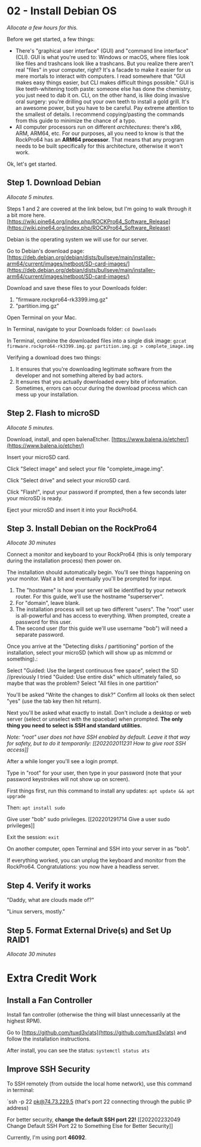 # 02 - Install Debian OS
*Allocate a few hours for this.*

Before we get started, a few things:

- There's "graphical user interface" (GUI) and "command line interface" (CLI). GUI is what you're used to: Windows or macOS, where files look like files and trashcans look like a trashcans. But you realize there aren't real "files" in your computer, right? It's a facade to make it easier for us mere mortals to interact with computers. I read somewhere that "GUI makes easy things easier, but CLI makes difficult things possible." GUI is like teeth-whitening tooth paste: someone else has done the chemistry, you just need to dab it on. CLI, on the other hand, is like doing invasive oral surgery: you're drilling out your own teeth to install a gold grill. It's an awesome power, but you have to be careful. Pay extreme attention to the smallest of details. I recommend copying/pasting the commands from this guide to minimize the chance of a typo.
- All computer processors run on different *architectures*: there's x86, ARM, ARM64, etc. For our purposes, all you need to know is that the RockPro64 has an **ARM64 processor**. That means that any program needs to be built specifically for this architecture, otherwise it won't work.

Ok, let's get started.


## Step 1. Download Debian
*Allocate 5 minutes.*

Steps 1 and 2 are covered at the link below, but I'm going to walk through it a bit more here. [https://wiki.pine64.org/index.php/ROCKPro64_Software_Release](https://wiki.pine64.org/index.php/ROCKPro64_Software_Release)

Debian is the operating system we will use for our server.

Go to Debian's download page:
[https://deb.debian.org/debian/dists/bullseye/main/installer-arm64/current/images/netboot/SD-card-images/](https://deb.debian.org/debian/dists/bullseye/main/installer-arm64/current/images/netboot/SD-card-images/)

Download and save these files to your Downloads folder:
1. "firmware.rockpro64-rk3399.img.gz"
2. "partition.img.gz"

Open Terminal on your Mac.

In Terminal, navigate to your Downloads folder:
`cd Downloads`

In Terminal, combine the downloaded files into a single disk image:
`gzcat firmware.rockpro64-rk3399.img.gz partition.img.gz > complete_image.img`


Verifying a download does two things:
1. It ensures that you're downloading legitimate software from the developer and not something altered by bad actors.
2. It ensures that you actually downloaded every bite of information. Sometimes, errors can occur during the download process which can mess up your installation.


## Step 2. Flash to microSD
*Allocate 5 minutes.*

Download, install, and open balenaEtcher.
[https://www.balena.io/etcher/](https://www.balena.io/etcher/)

Insert your microSD card.

Click "Select image" and select your file "complete_image.img".

Click "Select drive" and select your microSD card.

Click "Flash!", input your password if prompted, then a few seconds later your microSD is ready.

Eject your microSD and insert it into your RockPro64.




## Step 3. Install Debian on the RockPro64
*Allocate 30 minutes*

Connect a monitor and keyboard to your RockPro64 (this is only temporary during the installation process) then power on.

The installation should automatically begin. You'll see things happening on your monitor. Wait a bit and eventually you'll be prompted for input.
1. The "hostname" is how your server will be identified by your network router. For this guide, we'll use the hostname "superserver".
2. For "domain", leave blank.
3. The installation process will set up two different "users". The "root" user is all-powerful and has access to everything.  When prompted, create a password for this user.
4. The second user (for this guide we'll use username "bob") will need a separate password.

Once you arrive at the "Detecting disks / partitioning" portion of the installation, select your microSD (which will show up as mlcmmd or something).:

Select "Guided: Use the largest continuous free space", select the SD //previously  I tried "Guided: Use entire disk" which ultimately failed, so maybe that was the problem?
Select "All files in one partition"

You'll be asked "Write the changes to disk?" Confirm all looks ok then select "yes" (use the tab key then hit return).

Next you'll be asked what exactly to install. Don't include a desktop or web server (select or unselect with the spacebar) when prompted. **The only thing you need to select is SSH and standard utilities.**

*Note: "root" user does not have SSH enabled by default. Leave it that way for safety, but to do it temporarily: [[202202011231 How to give root SSH access]]*

After a while longer you'll see a login prompt.

Type in "root" for your user, then type in your password (note that your password keystrokes will not show up on screen).

First things first, run this command to install any updates: 
`apt update && apt upgrade`

Then: 
`apt install sudo`

Give user "bob" sudo privileges. 
[[202201291714 Give a user sudo privileges]]

Exit the session:
`exit`

On another computer, open Terminal and SSH into your server in as "bob".

If everything worked, you can unplug the keyboard and monitor from the RockPro64. Congratulations: you now have a headless server.

## Step 4. Verify it works

"Daddy, what are clouds made of?"

"Linux servers, mostly."


## Step 5. Format External Drive(s) and Set Up RAID1
*Allocate 30 minutes*


# Extra Credit Work


## Install a Fan Controller
Install fan controller (otherwise the thing will blast unnecessarily at the highest RPM).

Go to [https://github.com/tuxd3v/ats](https://github.com/tuxd3v/ats) and follow the installation instructions.

After install, you can see the status:
`systemctl status ats`


## Improve SSH Security
To SSH remotely (from outside the local home network), use this command in terminal:

`ssh -p 22 pk@74.73.229.5
(that's port 22 connecting through the public IP address)

For better security, **change the default SSH port 22!**
[[202202232049 Change Default SSH Port 22 to Something Else for Better Security]]

Currently, I'm using port **46092**.
